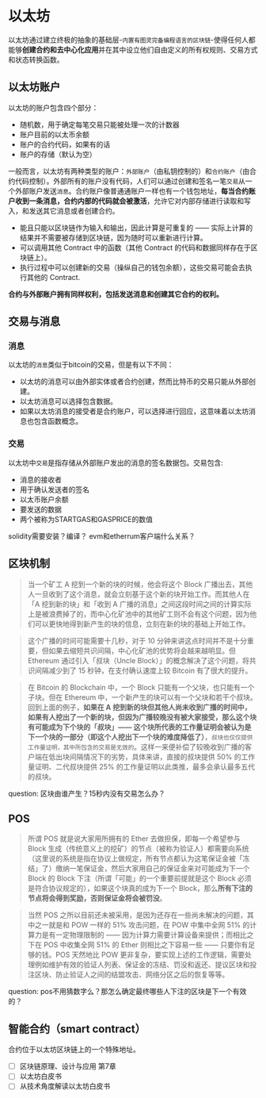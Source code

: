 # 以太坊
以太坊通过建立终极的抽象的基础层-`内置有图灵完备编程语言的区块链`-使得任何人都能够**创建合约和去中心化应用**并在其中设立他们自由定义的所有权规则、交易方式和状态转换函数。  

## 以太坊账户
以太坊的账户包含四个部分：
* 随机数，用于确定每笔交易只能被处理一次的计数器
* 账户目前的以太币余额
* 账户的合约代码，如果有的话
* 账户的存储（默认为空）

一般而言，以太坊有两种类型的账户：`外部账户`（由私钥控制的）和`合约账户`（由合约代码控制）。外部所有的账户没有代码，人们可以通过创建和签名一笔`交易`从一个外部账户发送`消息`。合约账户像普通通账户一样也有一个钱包地址，**每当合约账户收到一条消息，合约内部的代码就会被激活**，允许它对内部存储进行读取和写入，和发送其它消息或者创建合约。

* 能且只能以区块链作为输入和输出，因此计算是可重复的 —— 实际上计算的结果并不需要被存储到区块链，因为随时可以重新进行计算。
* 可以调用其他 Contract 中的函数（其他 Contract 的代码和数据同样存在于区块链上）。
* 执行过程中可以创建新的交易（操纵自己的钱包余额），这些交易可能会去执行其他的 Contract.

**合约与外部账户拥有同样权利，包括发送消息和创建其它合约的权利。**

## 交易与消息
### 消息
以太坊的`消息`类似于bitcoin的交易，但是有以下不同：  

*  以太坊的消息可以由外部实体或者合约创建，然而比特币的交易只能从外部创建。
*  以太坊消息可以选择包含数据。
*  如果以太坊消息的接受者是合约账户，可以选择进行回应，这意味着以太坊消息也包含函数概念。

### 交易
以太坊中`交易`是指存储从外部账户发出的消息的签名数据包。交易包含:    
* 消息的接收者
* 用于确认发送者的签名
* 以太币账户余额
* 要发送的数据
* 两个被称为STARTGAS和GASPRICE的数值

solidity需要安装？编译？
evm和etherrum客户端什么关系？

## 区块机制
>当一个矿工 A 挖到一个新的块的时候，他会将这个 Block 广播出去，其他人一旦收到了这个消息，就会立刻基于这个新的块开始工作。而其他人在「A 挖到新的块」和「收到 A 广播的消息」之间这段时间之间的计算实际上是被浪费掉了的，而中心化矿池中的其他矿工则不会有这个问题，因为他们可以更快地得到新产生的块的信息，立刻在新的块的基础上开始工作。   

>这个广播的时间可能需要十几秒，对于 10 分钟来讲这点时间并不是十分重要，但如果去缩短共识间隔，中心化矿池的优势将会越来越明显。但 Ethereum 通过引入「叔块（Uncle Block）」的概念解决了这个问题，将共识间隔减少到了 15 秒钟，在支付确认速度上较 Bitcoin 有了很大的提升。  


>在 Bitcoin 的 Blockchain 中，一个 Block 只能有一个父块，也只能有一个子块。但在 Ethereum 中，一个新产生的块可以有一个父块和若干个叔块。回到上面的例子，**如果在 A 挖到新的块但其他人尚未收到广播的时间中，如果有人挖出了一个新的块，但因为广播较晚没有被大家接受，那么这个块有可能成为下个块的「叔块」—— 这个块所代表的工作量证明会被认为是下一个块的一部分（即这个人挖出下一个块的难度降低了）**，`叔块也仅仅提供工作量证明，其中所包含的交易是无效的`。这样一来便补偿了较晚收到广播的客户端在低出块间隔情况下的劣势，具体来讲，直接的叔块提供 50% 的工作量证明、二代叔块提供 25% 的工作量证明以此类推，最多会承认最多五代的叔块。

question: 区块由谁产生？15秒内没有交易怎么办？

## POS
>所谓 POS 就是说大家用所拥有的 Ether 去做担保，即每一个希望参与 Block 生成（传统意义上的挖矿）的节点（被称为验证人）都需要向系统（这里说的系统是指在协议上做规定，所有节点都认为这笔保证金被「冻结」了）缴纳一笔保证金，然后大家用自己的保证金来对可能成为下一个 Block 的 Block 下注（所谓「可能」的一个重要前提就是这个 Block 必须是符合协议规定的），如果这个块真的成为下一个 Block，那么**所有下注的节点将会得到奖励，否则保证金将会被罚没**。

>当然 POS 之所以目前还未被采用，是因为还存在一些尚未解决的问题，其中之一就是和 POW 一样的 51% 攻击问题，在 POW 中集中全网 51% 的计算力是有一定物理限制的 —— 因为计算力需要计算设备来提供；而相比之下在 POS 中收集全网 51% 的 Ether 则相比之下容易一些 —— 只要你有足够的钱。POS 天然地比 POW 更非复杂，要实现上述的工作逻辑，需要处理例如维护有效的验证人列表、保证金的冻结、罚没和返还、提议区块和投注区块、防止验证人之间的结盟攻击、网络分区之后的恢复等等。

question: pos不用猜数字么？那怎么确定最终哪些人下注的区块是下一个有效的？

## 智能合约（smart contract）
合约位于以太坊区块链上的一个特殊地址。

- [ ] 区块链原理、设计与应用 第7章
- [ ] 以太坊白皮书
- [ ] 从技术角度解读以太坊白皮书